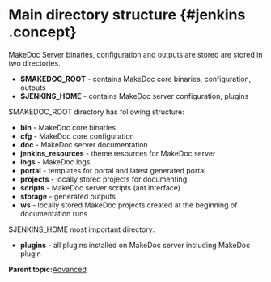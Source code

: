 # Main directory structure {#jenkins .concept}

MakeDoc Server binaries, configuration and outputs are stored are stored in two directories.

-   **$MAKEDOC\_ROOT** - contains MakeDoc core binaries, configuration, outputs
-   **$JENKINS\_HOME** - contains MakeDoc server configuration, plugins

$MAKEDOC\_ROOT directory has following structure:

-   **bin** - MakeDoc core binaries
-   **cfg** - MakeDoc core configuration
-   **doc** - MakeDoc server documentation
-   **jenkins\_resources** - theme resources for MakeDoc server
-   **logs** - MakeDoc logs
-   **portal** - templates for portal and latest generated portal
-   **projects** - locally stored projects for documenting
-   **scripts** - MakeDoc server scripts \(ant interface\)
-   **storage** - generated outputs
-   **ws** - locally stored MakeDoc projects created at the beginning of documentation runs

$JENKINS\_HOME most important directory:

-   **plugins** - all plugins installed on MakeDoc server including MakeDoc plugin

**Parent topic:**[Advanced](../../jenkins/advanced/advanced.md)

